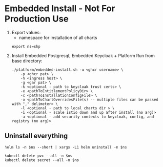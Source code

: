 # Embedded Install - Not For Production Use
1. Export values:
   - namespace for installation of all charts
    ```
    export ns=shp
    ```
1. Install Embedded Postgresql, Embedded Keycloak + Platform
   Run from base directory:
    ```
    ./platform/embedded-install.sh -u <ghcr username> \
        -p <ghcr pat> \
        -h <ingress host> \
        -g <gar pat> \
        -k <optional - path to keycloak trust certs> \
        -e <pathToEntitlementPolicyDir> \
        -c <pathToInstallationConfigFile> \
        -o <pathToChartOverridesFile(s) -- multiple files can be passed with "," delimeter> \
        -l <optional - path to local charts dir > \
        -i <optional - scale istio down and up after install (no arg)>
        -a <optional - add security contexts to keycloak, config, and registry (no arg)>
    ```
   
## Uninstall everything
```shell
helm ls -n $ns --short | xargs -L1 helm uninstall -n $ns

kubectl delete pvc --all -n $ns
kubectl delete secret --all -n $ns
```
